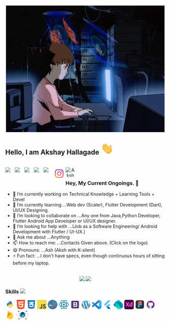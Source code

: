 <p align="center">

  <img src="images/main.gif" alt="Coder GIF" width="500" height="400">
  
</p>

## Hello, I am Akshay Hallagade <img src="images/wave.gif" width="40">

<br/>

<div align="center">

<a href="https://www.hackerrank.com/akshayhallagade1">
  <img align="left" width="30px" src="https://assets.brandfolder.com/y9ol94wb/v/331198/view@2x.png?v=1591971279" draggable="false" />
</a>

<a href="https://www.linkedin.com/in/akshayhallagade/">
  <img align="left" width="30px" src="https://cdn.worldvectorlogo.com/logos/linkedin-icon-2.svg" draggable="false" />
</a>

<a href="https://github.com/likeitaash">
  <img align="left" width="30px" src="https://cdn.uconnectlabs.com/wp-content/uploads/sites/46/2019/04/GitHub-Mark.png" draggable="false" />
</a>

<a href="mailto:akshayhallagade2612@gmail.com">
  <img align="left" width="30px" src="https://encrypted-tbn0.gstatic.com/images?q=tbn:ANd9GcS-432TiQYC0uBfJf4dBsNuzL8KKAm1yYD-8WN23pjZtIRL_IN7ZAdz7e6RUuAOuSCog_8&usqp=CAU" draggable="false" />
</a>

<a href="https://www.facebook.com/hallagade/">
  <img align="left" width="30px" src="https://cdn4.iconfinder.com/data/icons/social-media-flat-7/64/Social-media_Facebook-512.png" draggable="false" />
</a>

<a href="https://www.instagram.com/akshay_hallagade/">
  <img align="left"  width="40px" src="images/social/insta.png" draggable="false" />
</a>

<a href="https://dev.to/likeitaash">
  <img align="left" img src="https://d2fltix0v2e0sb.cloudfront.net/dev-badge.svg" alt="Akshay Hallagade's DEV Profile" height="30" width="30">
</a>

</div>

<br />

### Hey, My Current Ongoings. 👋

- 🔭 I’m currently working on Technical Knowledge + Learning Tools + Devel
- 🌱 I’m currently learning ...Web dev (Scaler), Flutter Development (Dart), UI/UX Designing.
- 👯 I’m looking to collaborate on ...Any one from Java,Python Developer, Flutter Android App Developer or UI/UX designer.
- 🤔 I’m looking for help with ...(Job as a Software Engineering/ Android Development with Flutter / UI-UX.)
- 💬 Ask me about ...Anything
- 📫 How to reach me: ...Contacts Given above. (Click on the logo)
- 😄 Pronouns: ...Ash (Aksh with K-silent)
- ⚡ Fun fact: ...I don't have specs, even though continuous hours of sitting before my laptop.

<br/>

<div align="center">
  
<a href="https://github.com/akshayhallagade/github-readme-stats">
  <img height=200 align="center" src="https://github-readme-stats.vercel.app/api?username=akshayhallagade&show_icons=true&theme=tokyonight" />
</a>
<a href="https://github.com/akshayhallagade/convoychat">
  <img height=200 align="center" src="https://github-readme-stats.vercel.app/api/top-langs?username=akshayhallagade&layout=compact&langs_count=8&card_width=320" />
</a>

</div>

### Skills <img src="https://media.giphy.com/media/WUlplcMpOCEmTGBtBW/giphy.gif" width="40">

<div align="center>
  
  <code><img height="30" src="images/skills/java.png"></code>
  <code><img height="30" src="images/skills/python.png"></code>
  <code><img height="30" src="images/skills/html.png"></code>
  <code><img height="30" src="images/skills/css.png"></code>
  <code><img height="30" src="images/skills/javascript.png"></code>
  <code><img height="30" src="images/skills/mysql.png"></code>
  <code><img height="30" src="images/skills/react.png"></code>
  <code><img height="30" src="images/skills/bootstrap.png"></code>
  <code><img height="30" src="images/skills/wordpress.jfif"></code>
  <code><img height="30" src="images/skills/VSCode.png"></code>
  <code><img height="30" src="images/skills/flutter.png"></code>
  <code><img height="30" src="images/skills/dart.png"></code>
  <code><img height="30" src="images/skills/XD.png"></code>
  <code><img height="30" src="images/skills/Figma.png"></code>
  <code><img height="30" src="images/skills/Github desktop.png"></code>
  <code><img height="30" src="images/skills/firebase.png"></code>
  <code><img height="30" src="images/skills/Proteus.png"></code>

</div>
